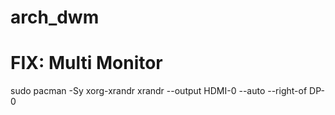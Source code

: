 # arch_dwm

# FIX: Multi Monitor
sudo pacman -Sy xorg-xrandr
xrandr --output HDMI-0 --auto --right-of DP-0
